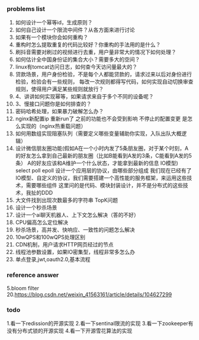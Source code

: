 ### problems list
1. 如何设计一个幂等id，生成原则？
2. 如何自己设计一个限流中间件？从各方面来进行讨论
3. 如果有一个模块你会如何重构？
4. 重构时怎么提取重复的代码比较好？你重构的手法用的是什么？
5. 刷抖音需要对刷过的视频进行去重，用户量非常大的情况下如何处理？
6. 如何估计全中国身份证的集合大小？需要多大的空间？
7. linux有tomcat访问日志，如何查今天访问量最大的？
8. 贷款场景，用户身份检验，不是每个人都能贷款的，请求过来以后对身份进行检验，检验会有一些规则，
每改一次规则都得写代码，如何实现自动切换审查规则，使得用户满足某些规则就放行？
11. 4、讲讲如何实现幂等，如果请求来自于多个不同的设备呢？
12. 3、慢接口问题你是如何排查的？
13. 密码哈希处理，如果暴力破解怎么办？
14. nginx新配置ip 重新run了 之前的功能也不会受到影响 不停止的配置变更 是怎么实现的（nginx热重载问题）
15. 如何用数组实现阻塞队列（需要定义哪些变量辅助你实现，入队出队大概逻辑）
16. 设计微信朋友圈功能(假如A在一个小时内发了5条朋友圈，对于某个时刻，A的好友怎么拿到自己最新的朋友圈（比如B能看到A发的3条，C能看到A发的5条）
    A的好友应该和A维护一个什么状态，才能拿到最新的信息
    IO模型)
    select poll epoll
    设计一个应用层的协议，由哪些部分组成
    我们现在已经有了IO模型、自定义的协议，我们需要搭建一个高性能的服务框架，来运用这些技术，需要哪些组件
    这里问的是代码、模块封装设计，并不是分布式的这些技术，我扯的DDD
17. 大文件找到出现次数最多的字符串 TopK问题
18. 设计一个秒杀场景
19. 设计一个ai聊天机器人、上下文怎么解决（答的不好）
20. CPU偏高怎么定位解决
21. 秒杀场景，高并发、快响应、一致性的问题怎么解决
22. 10wQPS和100wQPS处理区别
23. CDN机制，用户请求HTTP网页经过的节点
24. 线程池参数设置，如果IO密集型，线程非常多怎么办
25. 单点登录,jwt,oauth2.0,基本流程


















### reference answer
5.bloom filter
20.https://blog.csdn.net/weixin_41563161/article/details/104627299

### todo
1.看一下redission的开源实现
2.看一下sentinal限流的实现
3.看一下zookeeper有没有分布式锁的开源实现
4.看一下开源雪花算法的实现
